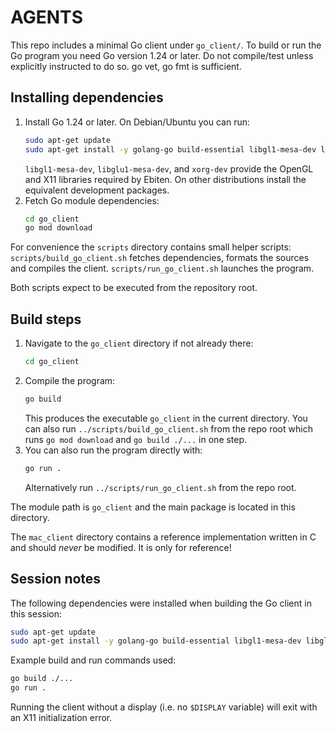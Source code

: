 # AGENTS

This repo includes a minimal Go client under `go_client/`. To build or run the Go program you need Go version 1.24 or later.
Do not compile/test unless explicitly instructed to do so. go vet, go fmt is sufficient. 


## Installing dependencies

1. Install Go 1.24 or later. On Debian/Ubuntu you can run:
   ```bash
   sudo apt-get update
   sudo apt-get install -y golang-go build-essential libgl1-mesa-dev libglu1-mesa-dev xorg-dev
   ```
   `libgl1-mesa-dev`, `libglu1-mesa-dev`, and `xorg-dev` provide the OpenGL and X11 libraries required by Ebiten.
   On other distributions install the equivalent development packages.
2. Fetch Go module dependencies:
   ```bash
   cd go_client
   go mod download
   ```

For convenience the `scripts` directory contains small helper scripts:
`scripts/build_go_client.sh` fetches dependencies, formats the sources and
compiles the client. `scripts/run_go_client.sh` launches the program.

Both scripts expect to be executed from the repository root.

## Build steps
1. Navigate to the `go_client` directory if not already there:
   ```bash
   cd go_client
   ```
2. Compile the program:
   ```bash
   go build
   ```
   This produces the executable `go_client` in the current directory.
   You can also run `../scripts/build_go_client.sh` from the repo root which
   runs `go mod download` and `go build ./...` in one step.
3. You can also run the program directly with:
   ```bash
   go run .
   ```
   Alternatively run `../scripts/run_go_client.sh` from the repo root.

The module path is `go_client` and the main package is located in this directory.

The `mac_client` directory contains a reference implementation written in C and should *never* be modified. It is only for reference!

## Session notes
The following dependencies were installed when building the Go client
in this session:

```bash
sudo apt-get update
sudo apt-get install -y golang-go build-essential libgl1-mesa-dev libglu1-mesa-dev xorg-dev
```

Example build and run commands used:

```bash
go build ./...
go run .
```

Running the client without a display (i.e. no `$DISPLAY` variable) will exit
with an X11 initialization error.
